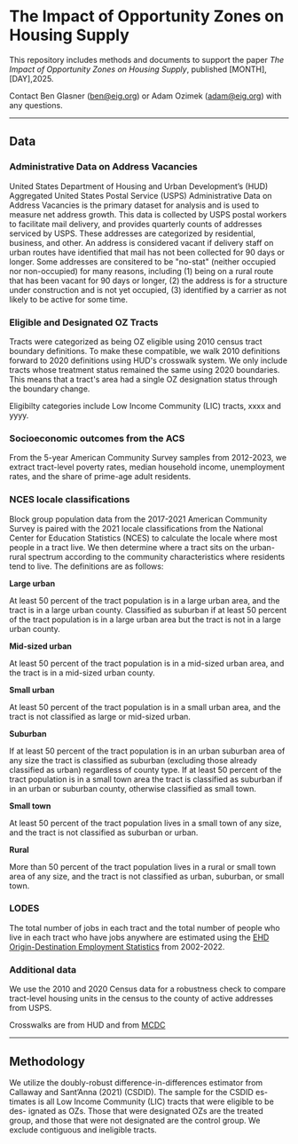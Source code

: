 <h1>The Impact of Opportunity Zones on Housing Supply</h1>

This repository includes methods and documents to support the paper <em>The Impact of Opportunity Zones on Housing Supply</em>, published [MONTH],[DAY],2025.

Contact Ben Glasner (ben@eig.org) or Adam Ozimek (adam@eig.org) with any questions.

***

<h2>Data</h2>

<h3>Administrative Data on Address Vacancies</h3>

United States Department of Housing and Urban Development’s (HUD) Aggregated United States Postal Service (USPS) Administrative Data on Address Vacancies is the primary dataset for analysis and is used to measure net address growth. This data is collected by USPS postal workers to facilitate mail delivery, and provides quarterly counts of addresses serviced by USPS. These addresses are categorized by residential, business, and other. An address is considered vacant if delivery staff on urban routes have identified that mail has not been collected for 90 days or longer. Some addresses are consitered to be "no-stat" (neither occupied nor non-occupied) for many reasons, including (1) being on a rural route that has been vacant for 90 days or longer, (2) the address is for a structure under construction and is not yet occupied, (3) identified by a carrier as not likely to be active for some time.

<h3>Eligible and Designated OZ Tracts</h3>

Tracts were categorized as being OZ eligible using 2010 census tract boundary definitions. To  make these compatible, we walk 2010 definitions forward to 2020 definitions using HUD's crosswalk system. We only include tracts whose treatment status remained the same using 2020 boundaries. This means that a tract's area had a single OZ designation status through the boundary change.

Eligibilty categories include Low Income Community (LIC) tracts, xxxx and yyyy.

<h3>Socioeconomic outcomes from the ACS</h3>

From the 5-year American Community Survey samples from 2012-2023, we extract tract-level poverty rates, median household income, unemployment rates, and the share of prime-age adult residents. 

<h3>NCES locale classifications</h3>

Block group population data from the 2017-2021 American Community Survey is paired with the 2021 locale classifications from the National Center for Education Statistics (NCES)  to calculate the locale where most people in a tract live. We then determine where a tract sits on the urban-rural spectrum according to the community characteristics where residents tend to live. The definitions are as follows:

<b>Large urban </b>

At least 50 percent of the tract population is in a large urban area, and the tract is in a large urban county. Classified as suburban if at least 50 percent of the tract population is in a large urban area but the tract is not in a large urban county.

<b>Mid-sized urban </b>

At least 50 percent of the tract population is in a mid-sized urban area, and the tract is in a mid-sized urban county.

<b>Small urban </b>

At least 50 percent of the tract population is in a small urban area, and the tract is not classified as large or mid-sized urban.

<b>Suburban </b>

If at least 50 percent of the tract population is in an urban suburban area of any size the tract is classified as suburban (excluding those already classified as urban) regardless of county type. If at least 50 percent of the tract population is in a small town area the tract is classified as suburban if in an urban or suburban county, otherwise classified as small town.

<b>Small town </b>

At least 50 percent of the tract population lives in a small town of any size, and the tract is not classified as suburban or urban.

<b>Rural </b>

More than 50 percent of the tract population lives in a rural or small town area of any size, and the tract is not classified as urban, suburban, or small town.


<h3>LODES</h3>

The total number of jobs in each tract and the total number of people who live in each tract who have jobs anywhere are estimated using the [EHD Origin-Destination Employment Statistics](https://lehd.ces.census.gov/data/#lodes) from 2002-2022.

<h3>Additional data</h3>

We use the 2010 and 2020 Census data for a robustness check to compare tract-level housing units in the census to the county of active addresses from USPS.

Crosswalks are from HUD and from [MCDC](https://mcdc.missouri.edu/applications/geocorr2022.html)

***

<h2>Methodology</h2>

We utilize the doubly-robust difference-in-differences estimator from Callaway and Sant’Anna (2021) (CSDID). The sample for the CSDID es- timates is all Low Income Community (LIC) tracts that were eligible to be des- ignated as OZs. Those that were designated OZs are the treated group, and those that were not designated are the control group. We exclude contiguous and ineligible tracts.
